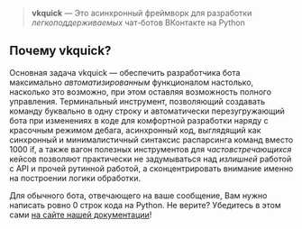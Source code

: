 > __vkquick__ — Это асинхронный фреймворк для разработки _легкоподдерживаемых_ чат-ботов ВКонтакте на Python

## Почему vkquick?
Основная задача vkquick — обеспечить разработчика бота максимально _автоматизированным_ функционалом настолько, насколько это возможно, при этом оставляя возможность полного управления. Терминальный инструмент, позволяющий создавать команду буквально в одну строку и автоматически перезугружающий бота при изменениях в коде для комфортной разработки наряду с красочным режимом дебага, асинхронный код, выглядящий как синхронный и минималистичный синтаксис распарсинга команд вместо 1000 if, а также вагон полезных инструментов для _частовстречающихся_ кейсов позволяют практически не задумываться над _излишней_ работой с API и прочей рутинной работой, а сконцентрировать внимание именно на построении логики обработки.

Для обычного бота, отвечающего на ваше сообщение, Вам нужно написать ровно 0 строк кода на Python. Не верите? Убедитесь в этом сами [на сайте нашей документации](https://rhinik.github.io/installation/)!

